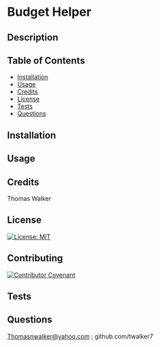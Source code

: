 # Budget Helper


## Description 


## Table of Contents

* [Installation](#installation)
* [Usage](#usage)
* [Credits](#credits)
* [License](#license)
* [Tests](#tests)
* [Questions](#questions)


## Installation


## Usage 


        


## Credits

Thomas Walker 

## License

[![License: MIT](https://img.shields.io/badge/License-MIT-yellow.svg)](https://opensource.org/licenses/MIT)


## Contributing

[![Contributor Covenant](https://img.shields.io/badge/Contributor%20Covenant-2.0-4baaaa.svg)](code_of_conduct.md)
    


## Tests

 

## Questions 

 Thomasnwalker@yahoo.com ; github.com/twalker7

